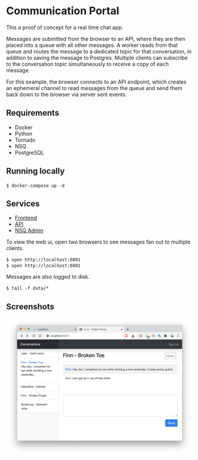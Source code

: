 # Communication Portal

This a proof of concept for a real time chat app.

Messages are submitted from the browser to an API, where they are then placed into a queue with all other messages. A worker reads from that queue and routes the message to a dedicated topic for that conversation, in addition to saving the message to Postgres. Multiple clients can subscribe to the conversation topic simultaneously to receive a copy of each message.

For this example, the browser connects to an API endpoint, which creates an ephemeral channel to read messages from the queue and send them back down to the browser via server sent events.


## Requirements

* Docker
* Python
* Tornado
* NSQ
* PostgreSQL


## Running locally

```
$ docker-compose up -d
```

## Services

* [Frontend](http://localhost:8001)
* [API](http://localhost:8000)
* [NSQ Admin](http://localhost:4171/)

To view the web ui, open two browsers to see messages fan out to multiple clients.

```
$ open http://localhost:8001
$ open http://localhost:8001
```

Messages are also logged to disk.
```
$ tail -f data/*
```

## Screenshots

<img src="docs/screencap.png" />
